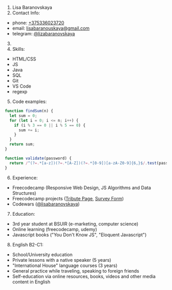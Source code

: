 1. Lisa Baranovskaya
2. Contact Info:
* phone: [+375336023720](tel:+375336023720)
* email: [lisabaranouskaya@gmail.com](mailto:lisabaranouskaya@gmail.com)
* telegram: [@lizabaranovskaya](t.me/lizabaranovskaya)
3.
4. Skills:
* HTML/CSS
* JS 
* Java
* SQL
* Git
* VS Code
* regexp
5. Code examples:
```javascript
function findSum(n) {
  let sum = 0;
  for (let i = 0; i <= n; i++) {
    if (i % 3 == 0 || i % 5 == 0) {
      sum += i;
    } 
  }
  return sum;
}
```
```javascript
function validate(password) {
  return /^(?=.*[a-z])(?=.*[A-Z])(?=.*[0-9])[a-zA-Z0-9]{6,}$/.test(password);
}
```
6. Experience:
* Freecodecamp (Responsive Web Design, JS Algorithms and Data Structures)
* Freecodecamp projects ([Tribute Page](https://codepen.io/lisabar/pen/VJQQKJ), [Survey Form](https://codepen.io/lisabar/pen/RwbamMr))
* Codewars ([@lisabaranovskaya](https://www.codewars.com/users/lisabaranovskaya))
7. Education:
* 3rd year student at BSUIR (e-marketing, computer science)
* Online learning (freecodecamp, udemy)
* Javascript books ("You Don't Know JS", "Eloquent Javascript")
8. English B2-C1:
* School/University education
* Private lessons with a native speaker (5 years)
* "International House" language courses (3 years)
* General practice while traveling, speaking to foreign friends
* Self-education via online resources, books, videos and other media content in English

